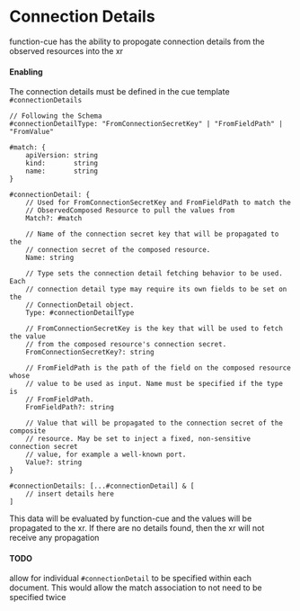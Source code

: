 # Connection Details

function-cue has the ability to propogate connection details from the observed resources
into the xr

#### Enabling

The connection details must be defined in the cue template `#connectionDetails`

```cue
// Following the Schema
#connectionDetailType: "FromConnectionSecretKey" | "FromFieldPath" | "FromValue"

#match: {
	apiVersion: string
	kind:       string
	name:       string
}

#connectionDetail: {
    // Used for FromConnectionSecretKey and FromFieldPath to match the
    // ObservedComposed Resource to pull the values from
	Match?: #match

	// Name of the connection secret key that will be propagated to the
	// connection secret of the composed resource.
	Name: string

	// Type sets the connection detail fetching behavior to be used. Each
	// connection detail type may require its own fields to be set on the
	// ConnectionDetail object.
	Type: #connectionDetailType

	// FromConnectionSecretKey is the key that will be used to fetch the value
	// from the composed resource's connection secret.
	FromConnectionSecretKey?: string

	// FromFieldPath is the path of the field on the composed resource whose
	// value to be used as input. Name must be specified if the type is
	// FromFieldPath.
	FromFieldPath?: string

	// Value that will be propagated to the connection secret of the composite
	// resource. May be set to inject a fixed, non-sensitive connection secret
	// value, for example a well-known port.
	Value?: string
}

#connectionDetails: [...#connectionDetail] & [
    // insert details here
]
```

This data will be evaluated by function-cue and the values will be propagated to the xr.
If there are no details found, then the xr will not receive any propagation

#### TODO

allow for individual `#connectionDetail` to be specified within each document. This
would allow the match association to not need to be specified twice